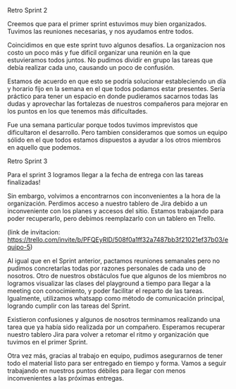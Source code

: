Retro Sprint 2 

Creemos que para el primer sprint estuvimos muy bien organizados. Tuvimos las reuniones necesarias, y nos ayudamos entre todos.

Coincidimos en que este sprint tuvo algunos desafíos. La organizacion nos costo un poco más y fue dificil organizar una reunión en la que estuvieramos todos juntos. No pudimos dividir en grupo las tareas que debía realizar cada uno, causando un poco de confusión.

Estamos de acuerdo en que esto se podría solucionar estableciendo un día y horario fijo en la semana en el que todos podamos estar presentes. Sería práctico para tener un espacio en donde pudieramos sacarnos todas las dudas y aprovechar las fortalezas de nuestros compañeros para mejorar en los puntos en los que tenemos más dificultades.

Fue una semana particular porque todos tuvimos imprevistos que dificultaron el desarrollo. Pero tambien consideramos que somos un equipo sólido en el que todos estamos dispuestos a ayudar a los otros miembros en aquello que podemos.


Retro Sprint 3


Para el sprint 3 logramos llegar a la fecha de entrega con las tareas finalizadas!

Sin embargo, volvimos a encontrarnos con inconvenientes a la hora de la organización. Perdimos acceso a nuestro tablero de Jira debido a un inconveniente con los planes y accesos del sitio. Estamos trabajando para poder recuperarlo, pero debimos reemplazarlo con un tablero en Trello.

(link de invitacion: https://trello.com/invite/b/PFQEyRlD/508f0a1ff32a7487bb3f21021ef37b03/equipo-5)

Al igual que en el Sprint anterior, pactamos reuniones semanales pero no pudimos concretarlas todas por razones personales de cada uno de nosotros. Otro de nuestros obstáculos fue que algunos de los miembros no logramos visualizar las clases del playground a tiempo para llegar a la meeting con conocimiento, y poder facilitar el reparto de las tareas.
Igualmente, utilizamos whatsapp como método de comunicación principal, logrando cumplir con las tareas del Sprint. 

Existieron confusiones y algunos de nosotros terminamos realizando una tarea que ya había sido realizada por un compañero. Esperamos recuperar nuestro tablero Jira para volver a retomar el ritmo y organización que tuvimos en el primer Sprint.

Otra vez más, gracias al trabajo en equipo, pudimos asegurarnos de tener todo el material listo para ser entregado en tiempo y forma. Vamos a seguir trabajando en nuestros puntos débiles para llegar con menos inconvenientes a las próximas entregas.

